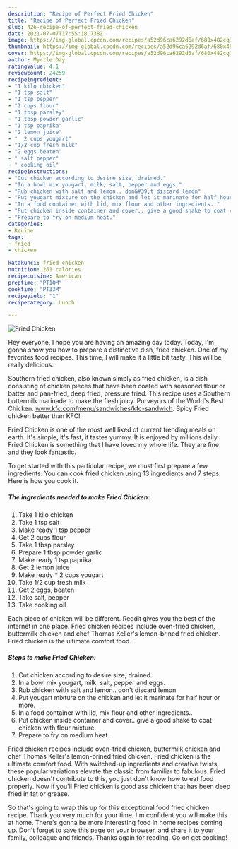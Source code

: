 ```yaml
---
description: "Recipe of Perfect Fried Chicken"
title: "Recipe of Perfect Fried Chicken"
slug: 426-recipe-of-perfect-fried-chicken
date: 2021-07-07T17:55:18.738Z
image: https://img-global.cpcdn.com/recipes/a52d96ca6292d6af/680x482cq70/fried-chicken-recipe-main-photo.jpg
thumbnail: https://img-global.cpcdn.com/recipes/a52d96ca6292d6af/680x482cq70/fried-chicken-recipe-main-photo.jpg
cover: https://img-global.cpcdn.com/recipes/a52d96ca6292d6af/680x482cq70/fried-chicken-recipe-main-photo.jpg
author: Myrtle Day
ratingvalue: 4.1
reviewcount: 24259
recipeingredient:
- "1 kilo chicken"
- "1 tsp salt"
- "1 tsp pepper"
- "2 cups flour"
- "1 tbsp parsley"
- "1 tbsp powder garlic"
- "1 tsp paprika"
- "2 lemon juice"
- "  2 cups yougart"
- "1/2 cup fresh milk"
- "2 eggs beaten"
- " salt pepper"
- " cooking oil"
recipeinstructions:
- "Cut chicken according to desire size, drained."
- "In a bowl mix yougart, milk, salt, pepper and eggs."
- "Rub chicken with salt and lemon.. don&#39;t discard lemon"
- "Put yougart mixture on the chicken and let it marinate for half hour or more."
- "In a food container with lid, mix flour and other ingredients.."
- "Put chicken inside container and cover.. give a good shake to coat chicken with flour mixture."
- "Prepare to fry on medium heat."
categories:
- Recipe
tags:
- fried
- chicken

katakunci: fried chicken 
nutrition: 261 calories
recipecuisine: American
preptime: "PT10M"
cooktime: "PT33M"
recipeyield: "1"
recipecategory: Lunch

---
```



![Fried Chicken](https://img-global.cpcdn.com/recipes/a52d96ca6292d6af/680x482cq70/fried-chicken-recipe-main-photo.jpg)

Hey everyone, I hope you are having an amazing day today. Today, I'm gonna show you how to prepare a distinctive dish, fried chicken. One of my favorites food recipes. This time, I will make it a little bit tasty. This will be really delicious.

Southern fried chicken, also known simply as fried chicken, is a dish consisting of chicken pieces that have been coated with seasoned flour or batter and pan-fried, deep fried, pressure fried. This recipe uses a Southern buttermilk marinade to make the flesh juicy. Purveyors of the World&#39;s Best Chicken. www.kfc.com/menu/sandwiches/kfc-sandwich. Spicy Fried chicken better than KFC!

Fried Chicken is one of the most well liked of current trending meals on earth. It's simple, it's fast, it tastes yummy. It is enjoyed by millions daily. Fried Chicken is something that I have loved my whole life. They are fine and they look fantastic.


To get started with this particular recipe, we must first prepare a few ingredients. You can cook fried chicken using 13 ingredients and 7 steps. Here is how you cook it.

<!--inarticleads1-->

##### The ingredients needed to make Fried Chicken:

1. Take 1 kilo chicken
1. Take 1 tsp salt
1. Make ready 1 tsp pepper
1. Get 2 cups flour
1. Take 1 tbsp parsley
1. Prepare 1 tbsp powder garlic
1. Make ready 1 tsp paprika
1. Get 2 lemon juice
1. Make ready  * 2 cups yougart
1. Take 1/2 cup fresh milk
1. Get 2 eggs, beaten
1. Take  salt, pepper
1. Take  cooking oil


Each piece of chicken will be different. Reddit gives you the best of the internet in one place. Fried chicken recipes include oven-fried chicken, buttermilk chicken and chef Thomas Keller&#39;s lemon-brined fried chicken. Fried chicken is the ultimate comfort food. 

<!--inarticleads2-->

##### Steps to make Fried Chicken:

1. Cut chicken according to desire size, drained.
1. In a bowl mix yougart, milk, salt, pepper and eggs.
1. Rub chicken with salt and lemon.. don&#39;t discard lemon
1. Put yougart mixture on the chicken and let it marinate for half hour or more.
1. In a food container with lid, mix flour and other ingredients..
1. Put chicken inside container and cover.. give a good shake to coat chicken with flour mixture.
1. Prepare to fry on medium heat.


Fried chicken recipes include oven-fried chicken, buttermilk chicken and chef Thomas Keller&#39;s lemon-brined fried chicken. Fried chicken is the ultimate comfort food. With switched-up ingredients and creative twists, these popular variations elevate the classic from familiar to fabulous. Fried chicken doesn&#39;t contribute to this, you just don&#39;t know how to eat food properly. Now if you&#39;ll Fried chicken is good ass chicken that has been deep fried in fat or grease. 

So that's going to wrap this up for this exceptional food fried chicken recipe. Thank you very much for your time. I'm confident you will make this at home. There's gonna be more interesting food in home recipes coming up. Don't forget to save this page on your browser, and share it to your family, colleague and friends. Thanks again for reading. Go on get cooking!
